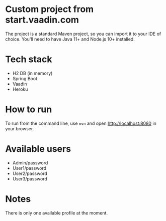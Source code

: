 # Custom project from start.vaadin.com

The project is a standard Maven project, so you can import it to your IDE of choice. You'll need to have Java 11+ and Node.js 10+ installed.

# Tech stack
- H2 DB (in memory)
- Spring Boot
- Vaadin
- Heroku

# How to run
To run from the command line, use `mvn` and open [http://localhost:8080](http://localhost:8080) in your browser.

# Available users

- Admin/password
- User1/password
- User2/password
- User3/password

# Notes

There is only one available profile at the moment.